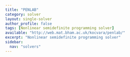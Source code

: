 ```yaml
---
title: "PENLAB"
category: solver
layout: single-solver
author_profile: false
tags: [Nonlinear semidefinite programming solver]
available: "http://web.mat.bham.ac.uk/kocvara/penlab/"
excerpt: "Nonlinear semidefinite programming solver"
sidebar:
  nav: "solvers"
---
```

